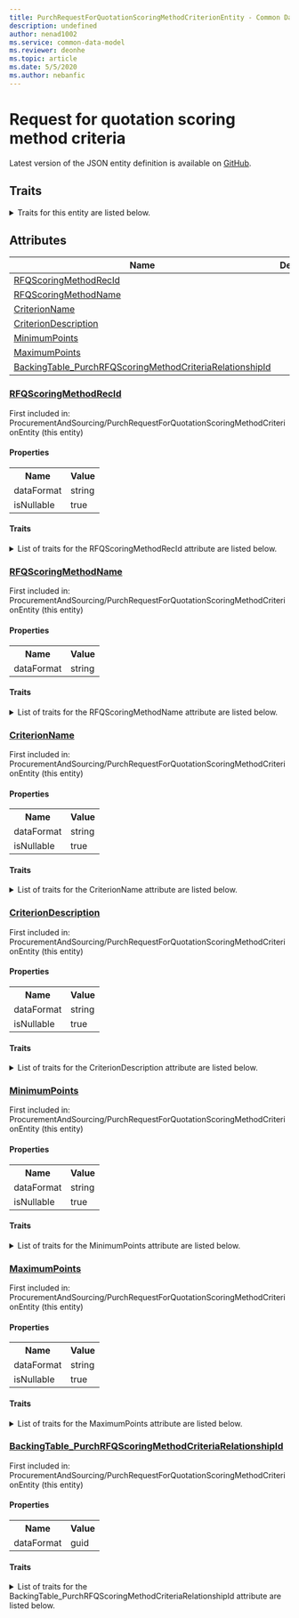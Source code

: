 ```yaml
---
title: PurchRequestForQuotationScoringMethodCriterionEntity - Common Data Model | Microsoft Docs
description: undefined
author: nenad1002
ms.service: common-data-model
ms.reviewer: deonhe
ms.topic: article
ms.date: 5/5/2020
ms.author: nebanfic
---
```


# Request for quotation scoring method criteria

  
 Latest version of the JSON entity definition is available on <a href="https://github.com/Microsoft/CDM/tree/master/schemaDocuments/core/operationsCommon/Entities/SupplyChain/ProcurementAndSourcing/PurchRequestForQuotationScoringMethodCriterionEntity.cdm.json" target="_blank">GitHub</a>.  

## Traits

<details>
<summary>Traits for this entity are listed below.  
</summary>

**is.CDM.entityVersion**  
  <table><tr><th>Parameter</th><th>Value</th><th>Data type</th><th>Explanation</th></tr><tr><td>versionNumber</td><td>"1.0.0"</td><td>string</td><td>semantic version number of the entity</td></tr></table>

**is.application.releaseVersion**  
  <table><tr><th>Parameter</th><th>Value</th><th>Data type</th><th>Explanation</th></tr><tr><td>releaseVersion</td><td>"10.0.13.0"</td><td>string</td><td>semantic version number of the application introducing this entity</td></tr></table>

**is.localized.displayedAs**  
  Holds the list of language specific display text for an object.  <table><tr><th>Parameter</th><th>Value</th><th>Data type</th><th>Explanation</th></tr><tr><td>localizedDisplayText</td><td><table><tr><th>languageTag</th><th>displayText</th></tr><tr><td>en</td><td>Request for quotation scoring method criteria</td></tr></table></td><td>entity</td><td>a reference to the constant entity holding the list of localized text</td></tr></table>

</details>

## Attributes

|Name|Description|First Included in Instance|
|---|---|---|
|[RFQScoringMethodRecId](#RFQScoringMethodRecId)||<a href="PurchRequestForQuotationScoringMethodCriterionEntity.md" target="_blank">ProcurementAndSourcing/PurchRequestForQuotationScoringMethodCriterionEntity</a>|
|[RFQScoringMethodName](#RFQScoringMethodName)||<a href="PurchRequestForQuotationScoringMethodCriterionEntity.md" target="_blank">ProcurementAndSourcing/PurchRequestForQuotationScoringMethodCriterionEntity</a>|
|[CriterionName](#CriterionName)||<a href="PurchRequestForQuotationScoringMethodCriterionEntity.md" target="_blank">ProcurementAndSourcing/PurchRequestForQuotationScoringMethodCriterionEntity</a>|
|[CriterionDescription](#CriterionDescription)||<a href="PurchRequestForQuotationScoringMethodCriterionEntity.md" target="_blank">ProcurementAndSourcing/PurchRequestForQuotationScoringMethodCriterionEntity</a>|
|[MinimumPoints](#MinimumPoints)||<a href="PurchRequestForQuotationScoringMethodCriterionEntity.md" target="_blank">ProcurementAndSourcing/PurchRequestForQuotationScoringMethodCriterionEntity</a>|
|[MaximumPoints](#MaximumPoints)||<a href="PurchRequestForQuotationScoringMethodCriterionEntity.md" target="_blank">ProcurementAndSourcing/PurchRequestForQuotationScoringMethodCriterionEntity</a>|
|[BackingTable_PurchRFQScoringMethodCriteriaRelationshipId](#BackingTable_PurchRFQScoringMethodCriteriaRelationshipId)||<a href="PurchRequestForQuotationScoringMethodCriterionEntity.md" target="_blank">ProcurementAndSourcing/PurchRequestForQuotationScoringMethodCriterionEntity</a>|

### <a href=#RFQScoringMethodRecId name="RFQScoringMethodRecId">RFQScoringMethodRecId</a>

First included in: ProcurementAndSourcing/PurchRequestForQuotationScoringMethodCriterionEntity (this entity)  

#### Properties

<table><tr><th>Name</th><th>Value</th></tr><tr><td>dataFormat</td><td>string</td></tr><tr><td>isNullable</td><td>true</td></tr></table>

#### Traits

<details>
<summary>List of traits for the RFQScoringMethodRecId attribute are listed below.</summary>

**is.dataFormat.character**  
**is.dataFormat.big**  
**is.dataFormat.array**  
**is.nullable**  
The attribute value may be set to NULL.  

**is.dataFormat.character**  
**is.dataFormat.array**  
</details>

### <a href=#RFQScoringMethodName name="RFQScoringMethodName">RFQScoringMethodName</a>

First included in: ProcurementAndSourcing/PurchRequestForQuotationScoringMethodCriterionEntity (this entity)  

#### Properties

<table><tr><th>Name</th><th>Value</th></tr><tr><td>dataFormat</td><td>string</td></tr></table>

#### Traits

<details>
<summary>List of traits for the RFQScoringMethodName attribute are listed below.</summary>

**is.dataFormat.character**  
**is.dataFormat.big**  
**is.dataFormat.array**  
**is.dataFormat.character**  
**is.dataFormat.array**  
</details>

### <a href=#CriterionName name="CriterionName">CriterionName</a>

First included in: ProcurementAndSourcing/PurchRequestForQuotationScoringMethodCriterionEntity (this entity)  

#### Properties

<table><tr><th>Name</th><th>Value</th></tr><tr><td>dataFormat</td><td>string</td></tr><tr><td>isNullable</td><td>true</td></tr></table>

#### Traits

<details>
<summary>List of traits for the CriterionName attribute are listed below.</summary>

**is.dataFormat.character**  
**is.dataFormat.big**  
**is.dataFormat.array**  
**is.nullable**  
The attribute value may be set to NULL.  

**is.dataFormat.character**  
**is.dataFormat.array**  
</details>

### <a href=#CriterionDescription name="CriterionDescription">CriterionDescription</a>

First included in: ProcurementAndSourcing/PurchRequestForQuotationScoringMethodCriterionEntity (this entity)  

#### Properties

<table><tr><th>Name</th><th>Value</th></tr><tr><td>dataFormat</td><td>string</td></tr><tr><td>isNullable</td><td>true</td></tr></table>

#### Traits

<details>
<summary>List of traits for the CriterionDescription attribute are listed below.</summary>

**is.dataFormat.character**  
**is.dataFormat.big**  
**is.dataFormat.array**  
**is.nullable**  
The attribute value may be set to NULL.  

**is.dataFormat.character**  
**is.dataFormat.array**  
</details>

### <a href=#MinimumPoints name="MinimumPoints">MinimumPoints</a>

First included in: ProcurementAndSourcing/PurchRequestForQuotationScoringMethodCriterionEntity (this entity)  

#### Properties

<table><tr><th>Name</th><th>Value</th></tr><tr><td>dataFormat</td><td>string</td></tr><tr><td>isNullable</td><td>true</td></tr></table>

#### Traits

<details>
<summary>List of traits for the MinimumPoints attribute are listed below.</summary>

**is.dataFormat.character**  
**is.dataFormat.big**  
**is.dataFormat.array**  
**is.nullable**  
The attribute value may be set to NULL.  

**is.dataFormat.character**  
**is.dataFormat.array**  
</details>

### <a href=#MaximumPoints name="MaximumPoints">MaximumPoints</a>

First included in: ProcurementAndSourcing/PurchRequestForQuotationScoringMethodCriterionEntity (this entity)  

#### Properties

<table><tr><th>Name</th><th>Value</th></tr><tr><td>dataFormat</td><td>string</td></tr><tr><td>isNullable</td><td>true</td></tr></table>

#### Traits

<details>
<summary>List of traits for the MaximumPoints attribute are listed below.</summary>

**is.dataFormat.character**  
**is.dataFormat.big**  
**is.dataFormat.array**  
**is.nullable**  
The attribute value may be set to NULL.  

**is.dataFormat.character**  
**is.dataFormat.array**  
</details>

### <a href=#BackingTable_PurchRFQScoringMethodCriteriaRelationshipId name="BackingTable_PurchRFQScoringMethodCriteriaRelationshipId">BackingTable_PurchRFQScoringMethodCriteriaRelationshipId</a>

First included in: ProcurementAndSourcing/PurchRequestForQuotationScoringMethodCriterionEntity (this entity)  

#### Properties

<table><tr><th>Name</th><th>Value</th></tr><tr><td>dataFormat</td><td>guid</td></tr></table>

#### Traits

<details>
<summary>List of traits for the BackingTable_PurchRFQScoringMethodCriteriaRelationshipId attribute are listed below.</summary>

**is.dataFormat.character**  
**is.dataFormat.big**  
**is.dataFormat.array**  
**is.dataFormat.guid**  
**means.identity.entityId**  
**is.linkedEntity.identifier**  
Marks the attribute(s) that hold foreign key references to a linked (used as an attribute) entity. This attribute is added to the resolved entity to enumerate the referenced entities.  <table><tr><th>Parameter</th><th>Value</th><th>Data type</th><th>Explanation</th></tr><tr><td>entityReferences</td><td><table><tr><th>entityReference</th><th>attributeReference</th></tr><tr><td><a href="../../../Tables/SupplyChain/ProcurementAndSourcing/Main/PurchRFQScoringMethodCriteria.md" target="_blank">/core/operationsCommon/Tables/SupplyChain/ProcurementAndSourcing/Main/PurchRFQScoringMethodCriteria.cdm.json/PurchRFQScoringMethodCriteria</a></td><td><a href="../../../Tables/SupplyChain/ProcurementAndSourcing/Main/PurchRFQScoringMethodCriteria.md#RecId" target="_blank">RecId</a></td></tr></table></td><td>entity</td><td>a reference to the constant entity holding the list of entity references</td></tr></table>

**is.dataFormat.guid**  
**is.dataFormat.character**  
**is.dataFormat.array**  
</details>

